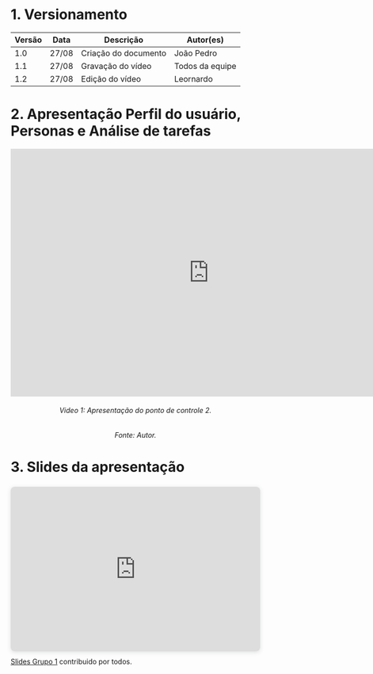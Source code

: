 # 1. Versionamento
|Versão|Data|Descrição|Autor(es)|
|------|----|---------|---------|
|1.0|27/08|Criação do documento|João Pedro|
|1.1|27/08|Gravação do vídeo|Todos da equipe|
|1.2|27/08|Edição do vídeo|Leornardo|

# 2. Apresentação Perfil do usuário, Personas e Análise de tarefas 
<iframe width="800" height="500" src="https://www.youtube.com/embed/XV5IdJh0aWI" title="YouTube video player" frameborder="0" allow="accelerometer; autoplay; clipboard-write; encrypted-media; gyroscope; picture-in-picture" allowfullscreen></iframe>
<h6 align = "center">Video 1: Apresentação do ponto de controle 2. </h6>
<h6 align = "center">Fonte: Autor. </h6>

# 3. Slides da apresentação
<div style="position: relative; width: 100%; height: 0; padding-top: 56.2500%;
 padding-bottom: 48px; box-shadow: 0 2px 8px 0 rgba(63,69,81,0.16); margin-top: 1.6em; margin-bottom: 0.9em; overflow: hidden;
 border-radius: 8px; will-change: transform;">
  <iframe loading="lazy" style="position: absolute; width: 100%; height: 100%; top: 0; left: 0; border: none; padding: 0;margin: 0;"
    src="https:&#x2F;&#x2F;www.canva.com&#x2F;design&#x2F;DAEoP5unMpE&#x2F;view?embed">
  </iframe>
</div>
<a href="https:&#x2F;&#x2F;www.canva.com&#x2F;design&#x2F;DAEoP5unMpE&#x2F;view?utm_content=DAEoP5unMpE&amp;utm_campaign=designshare&amp;utm_medium=embeds&amp;utm_source=link" target="_blank" rel="noopener">Slides Grupo 1</a> contribuido por todos.
